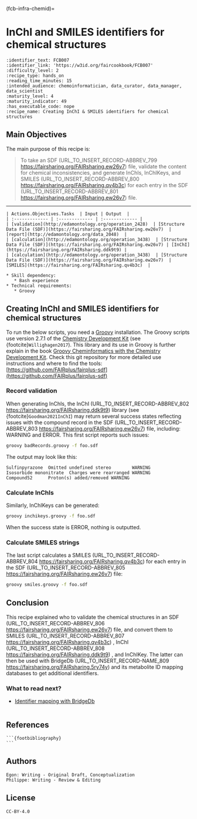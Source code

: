 (fcb-infra-chemid)=
# InChI and SMILES identifiers for chemical structures



````{panels_fairplus}
:identifier_text: FCB007
:identifier_link: 'https://w3id.org/faircookbook/FCB007'
:difficulty_level: 2
:recipe_type: hands_on
:reading_time_minutes: 15
:intended_audience: chemoinformatician, data_curator, data_manager, data_scientist  
:maturity_level: 4
:maturity_indicator: 49
:has_executable_code: nope
:recipe_name: Creating InChI & SMILES identifiers for chemical structures 
```` 

## Main Objectives

The main purpose of this recipe is:

> To take an SDF (URL_TO_INSERT_RECORD-ABBREV_799 https://fairsharing.org/FAIRsharing.ew26v7)  file, validate the content for chemical inconsistencies, and generate
> InChIs, InChIKeys, and SMILES (URL_TO_INSERT_RECORD-ABBREV_800 https://fairsharing.org/FAIRsharing.qv4b3c)  for each entry in the SDF (URL_TO_INSERT_RECORD-ABBREV_801 https://fairsharing.org/FAIRsharing.ew26v7)  file.

---

```{tabbed} FAIRification Objectives, Inputs and Outputs
| Actions.Objectives.Tasks  | Input | Output  |
| :------------- | :------------- | :------------- |
| [validation](http://edamontology.org/operation_2428)  | [Structure Data File (SDF)](https://fairsharing.org/FAIRsharing.ew26v7)  | [report](http://edamontology.org/data_2048)  |
| [calculation](http://edamontology.org/operation_3438)  | [Structure Data File (SDF)](https://fairsharing.org/FAIRsharing.ew26v7) | [InChI](https://fairsharing.org/FAIRsharing.ddk9t9) |
| [calculation](http://edamontology.org/operation_3438)  | [Structure Data File (SDF)](https://fairsharing.org/FAIRsharing.ew26v7)  | [SMILES](https://fairsharing.org/FAIRsharing.qv4b3c)  |
```
```{tabbed} Requirements
* Skill dependency:
   * Bash experience
* Technical requirements:
   * Groovy
```

## Creating InChI and SMILES identifiers for chemical structures

To run the below scripts, you need a [Groovy](https://groovy.apache.org/download.html) installation.
The Groovy scripts use version 2.7.1 of the [Chemistry Development Kit](https://cdk.github.io/)
(see {footcite}`Willighagen2017`). This library and its use in Groovy is further explain in
the book [Groovy Cheminformatics with the Chemistry Development Kit](https://egonw.github.io/cdkbook/).
Check this git repository for more detailed use instructions and where to find the tools:
[https://github.com/FAIRplus/fairplus-sdf](https://github.com/FAIRplus/fairplus-sdf)

### Record validation

When generating InChIs, the InChI (URL_TO_INSERT_RECORD-ABBREV_802 https://fairsharing.org/FAIRsharing.ddk9t9)  library (see {footcite}`Goodman2021InChI`) may return several success states reflecting issues with
the compound record in the SDF (URL_TO_INSERT_RECORD-ABBREV_803 https://fairsharing.org/FAIRsharing.ew26v7)  file, including: WARNING and ERROR. This first script reports such issues:

```bash
groovy badRecords.groovy -f foo.sdf
```

The output may look like this:

```
Sulfinpyrazone  Omitted undefined stereo        WARNING
Isosorbide mononitrate  Charges were rearranged WARNING
Compound52      Proton(s) added/removed WARNING
```

### Calculate InChls

Similarly, InChIKeys can be generated:

```bash
groovy inchikeys.groovy -f foo.sdf
```

When the success state is ERROR, nothing is outputted.

### Calculate SMILES strings

The last script calculates a SMILES (URL_TO_INSERT_RECORD-ABBREV_804 https://fairsharing.org/FAIRsharing.qv4b3c)  for each entry in the SDF (URL_TO_INSERT_RECORD-ABBREV_805 https://fairsharing.org/FAIRsharing.ew26v7)  file:

```bash
groovy smiles.groovy -f foo.sdf
```

## Conclusion

This recipe explained who to validate the chemical structures in an SDF (URL_TO_INSERT_RECORD-ABBREV_806 https://fairsharing.org/FAIRsharing.ew26v7)  file,
and convert them to SMILES (URL_TO_INSERT_RECORD-ABBREV_807 https://fairsharing.org/FAIRsharing.qv4b3c) , InChI (URL_TO_INSERT_RECORD-ABBREV_808 https://fairsharing.org/FAIRsharing.ddk9t9) , and InChIKey. The latter can then be used
with BridgeDb (URL_TO_INSERT_RECORD-NAME_809 https://fairsharing.org/FAIRsharing.5ry74y)  and its metabolite ID mapping databases to get additional identifiers.

### What to read next?

* [Identifier mapping with BridgeDb](https://w3id.org/faircookbook/FCB017)

````{rdmkit_panel}
````


## References

````{dropdown} **References**
```{footbibliography}
```
````

## Authors

````{authors_fairplus}
Egon: Writing - Original Draft, Conceptualization
Philippe: Writing - Review & Editing
````


## License

````{license_fairplus}
CC-BY-4.0
````

